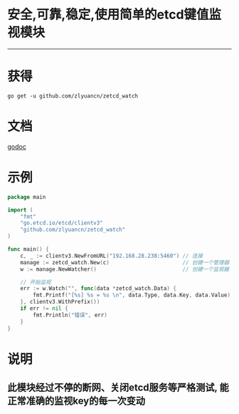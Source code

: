 # 安全,可靠,稳定,使用简单的etcd键值监视模块

---

# 获得

`go get -u github.com/zlyuancn/zetcd_watch`

# 文档
[godoc](https://godoc.org/github.com/zlyuancn/zetcd_watch)

# 示例

```go
package main

import (
    "fmt"
    "go.etcd.io/etcd/clientv3"
    "github.com/zlyuancn/zetcd_watch"
)

func main() {
    c, _ := clientv3.NewFromURL("192.168.28.238:5460") // 连接
    manage := zetcd_watch.New(c)                       // 创建一个管理器
    w := manage.NewWatcher()                           // 创建一个监视器

    // 开始监视
	err := w.Watch("", func(data *zetcd_watch.Data) {
		fmt.Printf("[%s] %s = %s \n", data.Type, data.Key, data.Value)
	}, clientv3.WithPrefix())
    if err != nil {
        fmt.Println("错误", err)
    }
}
```

# 说明

## 此模块经过不停的断网、关闭etcd服务等严格测试, 能正常准确的监视key的每一次变动
